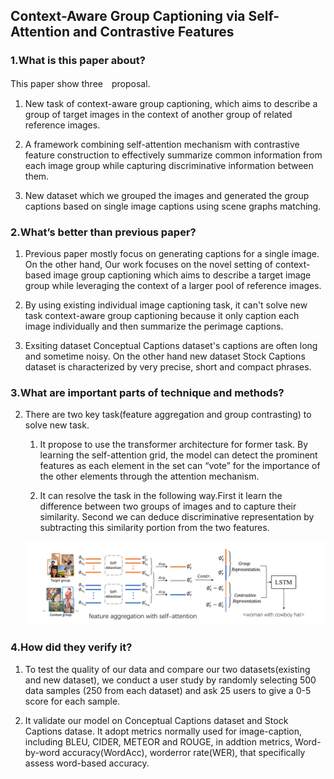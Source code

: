 ## Context-Aware Group Captioning via Self-Attention and Contrastive Features

### 1.What is this paper about?

This paper show three　proposal.

1. New task of context-aware group captioning, which aims to describe a group of target images in the context of another group of related reference images.

2. A framework combining self-attention mechanism with contrastive feature construction to effectively summarize common information from each image group while capturing discriminative information between them.

3. New dataset which we grouped the images and generated the group captions based on single image captions using scene graphs matching.

### 2.What’s better than previous paper?

1. Previous paper mostly focus on generating captions for a single image. On the other hand, Our work focuses on the novel setting of context-based image group captioning which aims to describe a target image group while leveraging the context of a larger pool of reference images.

2. By using existing individual image captioning task, it can't solve new task context-aware group captioning because it only caption each image individually and then summarize the perimage captions.

3. Exsiting dataset Conceptual Captions dataset's captions are often long and sometime noisy. On the other hand new dataset Stock Captions dataset is characterized by very precise, short and compact phrases.

### 3.What are important parts of technique and methods?

2. There are two key task(feature aggregation and group contrasting) to solve new task.
    1. It propose to use the transformer architecture for former task. By learning the self-attention grid, the model can detect the prominent features as each element in the set can “vote” for the importance of the other elements through the attention mechanism. 

    2. It can resolve the task in the following way.First it learn the difference between two groups of images and to capture their similarity. Second we can deduce discriminative representation by subtracting this similarity portion from the two features.

    ![model](../../img/Context-Aware.jpg) 

### 4.How did they verify it?

1. To test the quality of our data and compare our two datasets(existing and new dataset), we conduct a user study by randomly selecting 500 data samples (250 from each dataset) and ask 25 users to give a 0-5 score for each sample.

2. It validate our model on Conceptual Captions dataset and Stock Captions datase. It adopt metrics normally used for image-caption, including BLEU, CIDER, METEOR and ROUGE, in addtion metrics, Word-by-word accuracy(WordAcc), worderror rate(WER), that specifically assess word-based accuracy.

